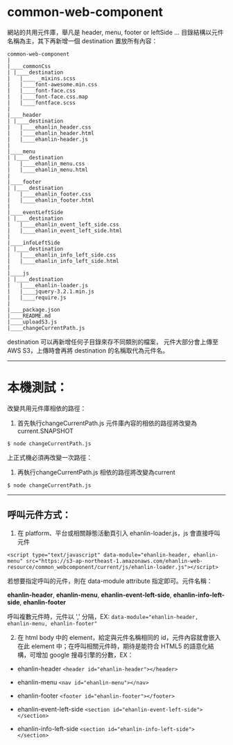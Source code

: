 # common-web-component

網站的共用元件庫，舉凡是 header, menu, footer or leftSide ...
目錄結構以元件名稱為主，其下再新增一個 destination 置放所有內容：

```
common-web-component
|
|____commonCss
| |____destination
|   |____ _mixins.scss
|   |____font-awesome.min.css
|   |____font-face.css
|   |____font-face.css.map
|   |____fontface.scss
|
|____header
| |____destination
|   |____ehanlin_header.css
|   |____ehanlin_header.html
|   |____ehanlin-header.js
|
|____menu
| |____destination
|   |____ehanlin_menu.css
|   |____ehanlin_menu.html
|
|____footer
| |____destination
|   |____ehanlin_footer.css
|   |____ehanlin_footer.html
|
|____eventLeftSide
| |____destination
|   |____ehanlin_event_left_side.css
|   |____ehanlin_event_left_side.html
|
|____infoLeftSide
| |____destination
|   |____ehanlin_info_left_side.css
|   |____ehanlin_info_left_side.html
|
|____js
| |____destination
|   |____ehanlin-loader.js
|   |____jquery-3.2.1.min.js
|   |____require.js
|
|____package.json
|____README.md
|____uploadS3.js
|____changeCurrentPath.js
```

destination 可以再新增任何子目錄來存不同類別的檔案，
元件大部分會上傳至 AWS S3，上傳時會再將 destination 的名稱取代為元件名。
***

# 本機測試：
改變共用元件庫相依的路徑：
1. 首先執行changeCurrentPath.js  元件庫內容的相依的路徑將改變為current.SNAPSHOT
```
$ node changeCurrentPath.js
```
上正式機必須再改變一次路徑：
1. 再執行changeCurrentPath.js  相依的路徑將改變為current
```
$ node changeCurrentPath.js
```
***

## 呼叫元件方式：
1. 在 platform、平台或相關靜態活動頁引入 ehanlin-loader.js，js 會直接呼叫元件
```
<script type="text/javascript" data-module="ehanlin-header, ehanlin-menu" src="https://s3-ap-northeast-1.amazonaws.com/ehanlin-web-resource/common_webcomponent/current/js/ehanlin-loader.js"></script>
```
若想要指定呼叫的元件，則在 data-module attribute 指定即可。元件名稱：

**ehanlin-header**,
**ehanlin-menu**,
**ehanlin-event-left-side**,
**ehanlin-info-left-side**,
**ehanlin-footer**

呼叫複數元件時，元件以 ',' 分隔，EX: `data-module="ehanlin-header, ehanlin-menu, ehanlin-footer"`

2. 在 html body 中的 element，給定與元件名稱相同的 id，元件內容就會嵌入在此 element 中；在呼叫相關元件時，期待是能符合 HTML5 的語意化結構，可增加 google 搜尋引擎的分數，EX：

- ehanlin-header
`<header id="ehanlin-header"></header>`

- ehanlin-menu
`<nav id="ehanlin-menu"></nav>`

- ehanlin-footer
`<footer id="ehanlin-footer"></footer>`

- ehanlin-event-left-side
`<section id="ehanlin-event-left-side"></section>`

- ehanlin-info-left-side
`<section id="ehanlin-info-left-side"></section>`
